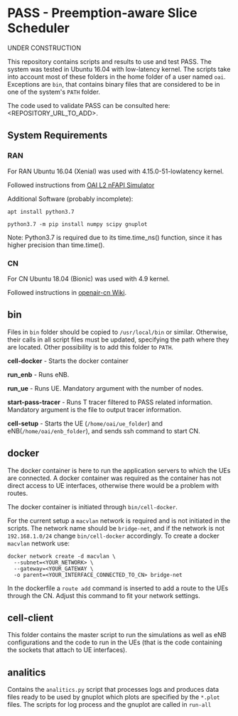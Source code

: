 # PASS - Preemption-aware Slice Scheduler

UNDER CONSTRUCTION

This repository contains scripts and results to use and test PASS. The system was tested in Ubuntu 16.04 with low-latency kernel. The scripts take into account most of these folders in the home folder of a user named `oai`. Exceptions are `bin`, that contains binary files that are considered to be in one of the system's `PATH` folder. 

The code used to validate PASS can be consulted here: <REPOSITORY_URL_TO_ADD>.

## System Requirements

### RAN

For RAN Ubuntu 16.04 (Xenial) was used with 4.15.0-51-lowlatency kernel.

Followed instructions from [OAI L2 nFAPI Simulator](https://gitlab.eurecom.fr/oai/openairinterface5g/wikis/l2-nfapi-simulator/l2-nfapi-simulator-w-S1-same-machine)

Additional Software (probably incomplete):

```
apt install python3.7
```

```
python3.7 -m pip install numpy scipy gnuplot 
```

Note: Python3.7 is required due to its time.time_ns() function, since it has higher precision than time.time().

### CN

For CN Ubuntu 18.04 (Bionic) was used with 4.9 kernel. 

Followed instructions in [openair-cn Wiki](https://github.com/OPENAIRINTERFACE/openair-cn/wiki/Basic-Deployment-of-vEPC). 


## bin

Files in `bin` folder should be copied to `/usr/local/bin` or similar. Otherwise, their calls in all script files must be updated, specifying the path where they are located. Other possibility is to add this folder to `PATH`.

**cell-docker** - Starts the docker container 

**run_enb** - Runs eNB.

**run_ue** - Runs UE. Mandatory argument with the number of nodes.

**start-pass-tracer** - Runs T tracer filtered to PASS related information. Mandatory argument is the file to output tracer information. 

**cell-setup** - Starts the UE (`/home/oai/ue_folder`) and eNB(`/home/oai/enb_folder`), and sends ssh command to start CN. 



## docker


The docker container is here to run the application servers to which the UEs are connected. A docker container was required as the container has not direct access to UE interfaces, otherwise there would be a problem with routes.

The docker container is initiated through `bin/cell-docker`.

For the current setup a `macvlan` network is required and is not initiated in the scripts. The network name should be `bridge-net`, and if the network is not `192.168.1.0/24` change `bin/cell-docker` accordingly. To create a docker `macvlan` network use:

``` 
docker network create -d macvlan \
  --subnet=<YOUR_NETWORK> \
  --gateway=<YOUR_GATEWAY \
  -o parent=<YOUR_INTERFACE_CONNECTED_TO_CN> bridge-net
```

In the dockerfile a `route add` command is inserted to add a route to the UEs through the CN. Adjust this command to fit your network settings.


## cell-client


This folder contains the master script to run the simulations as well as eNB configurations and the code to run in the UEs (that is the code containing the sockets that attach to UE interfaces).

## analitics

Contains the `analitics.py` script that processes logs and produces data files ready to be used by gnuplot which plots are specified by the `*.plot` files. The scripts for log process and the gnuplot are called in `run-all` 


